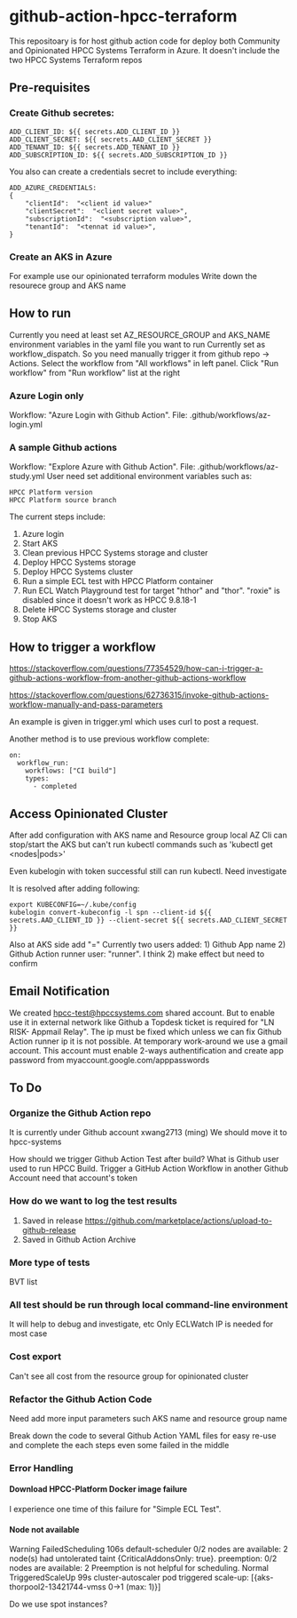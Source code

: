 # github-action-hpcc-terraform
This repositoary is for host github action code for deploy both Community and Opinionated HPCC Systems Terraform in Azure.
It doesn't include the two HPCC Systems Terraform repos


## Pre-requisites
### Create Github secretes:
```code
ADD_CLIENT_ID: ${{ secrets.ADD_CLIENT_ID }}
ADD_CLIENT_SECRET: ${{ secrets.AAD_CLIENT_SECRET }}
ADD_TENANT_ID: ${{ secrets.ADD_TENANT_ID }}
ADD_SUBSCRIPTION_ID: ${{ secrets.ADD_SUBSCRIPTION_ID }}
```
You also can create a credentials secret to include everything:
```code
ADD_AZURE_CREDENTIALS:
{
    "clientId":  "<client id value>"
    "clientSecret":  "<client secret value>",
    "subscriptionId":  "<subscription value>",
    "tenantId":  "<tennat id value>",
}
```

### Create an AKS in Azure
For example use our opinionated terraform modules
Write down the resourece group and AKS name


## How to run 
Currently you need at least set AZ_RESOURCE_GROUP and AKS_NAME environment variables in the yaml file you want to run
Currently set as workflow_dispatch. So you need manually trigger it from github repo -> Actions. Select the workflow from "All workflows" in left panel. Click "Run workflow" from "Run workflow" list at the right

### Azure Login only
Workflow: "Azure Login with Github Action". File: .github/workflows/az-login.yml

### A sample Github actions
Workflow: "Explore Azure with Github Action". File: .github/workflows/az-study.yml
User need set additional environment variables such as:
```code
HPCC Platform version
HPCC Platform source branch 
```

The current steps include:
1. Azure login
2. Start AKS
3. Clean previous HPCC Systems storage and cluster
4. Deploy HPCC Systems storage
5. Deploy HPCC Systems cluster
6. Run a simple ECL test with HPCC Platform container
7. Run ECL Watch Playground test for target "hthor" and "thor". "roxie" is disabled since it doesn't work as HPCC 9.8.18-1
8. Delete HPCC Systems storage and cluster
9. Stop AKS


## How to trigger a workflow

https://stackoverflow.com/questions/77354529/how-can-i-trigger-a-github-actions-workflow-from-another-github-actions-workflow


https://stackoverflow.com/questions/62736315/invoke-github-actions-workflow-manually-and-pass-parameters


An example is given in trigger.yml which uses curl to post a request.

Another method is to use previous workflow complete:
```code
on:
  workflow_run:
    workflows: ["CI build"]
    types:
      - completed
```

## Access Opinionated Cluster 
After add configuration with AKS name and Resource group local AZ Cli can stop/start the AKS but can't run kubectl commands such as 'kubectl get <nodes|pods>'

Even kubelogin with token successful still can run kubectl. Need investigate
 
It is resolved after adding following:
```code
export KUBECONFIG=~/.kube/config
kubelogin convert-kubeconfig -l spn --client-id ${{ secrets.AAD_CLIENT_ID }} --client-secret ${{ secrets.AAD_CLIENT_SECRET }}
```
Also at AKS side add "<user>=<Service Principal Object ID>"
Currently two users added: 1) Github App name 2) Github Action runner user: "runner". I think 2) make effect but need to confirm 


## Email Notification
We created hpcc-test@hpccsystems.com shared account. But to enable use it in external network like Github a Topdesk ticket is required for "LN RISK- Appmail Relay". The ip must be fixed which unless we can fix Github Action runner ip it is not possible.
At temporary work-around we use a gmail account. This account must enable 2-ways authentification and create app password from myaccount.google.com/apppasswords 

## To Do 

### Organize the Github Action repo
It is currently under Github account xwang2713 (ming)
We should move it to hpcc-systems

How should we trigger Github Action Test after build? What is Github user used to run HPCC Build.
Trigger a GitHub Action Workflow in another Github Account need that account's token



### How do we want to log the test results
1. Saved in release
   https://github.com/marketplace/actions/upload-to-github-release
2. Saved in Github Action Archive


### More type of tests
BVT list

### All test should be run through local command-line environment 
It will help to debug and investigate, etc
Only ECLWatch IP is needed for most case

### Cost export
Can't see all cost from the resource group for opinionated cluster


### Refactor the Github Action Code
Need add more input parameters such AKS name and resource group name

Break down the code to several Github Action YAML files for easy re-use and complete the each steps even some failed in the middle 

### Error Handling
#### Download HPCC-Platform Docker image failure
I experience one time of this failure for "Simple ECL Test". 

#### Node not available
 Warning  FailedScheduling  106s  default-scheduler   0/2 nodes are available: 2 node(s) had untolerated taint {CriticalAddonsOnly: true}. preemption: 0/2 nodes are available: 2 Preemption is not helpful for scheduling.
  Normal   TriggeredScaleUp  99s   cluster-autoscaler  pod triggered scale-up: [{aks-thorpool2-13421744-vmss 0->1 (max: 1)}]


Do we use spot instances?

